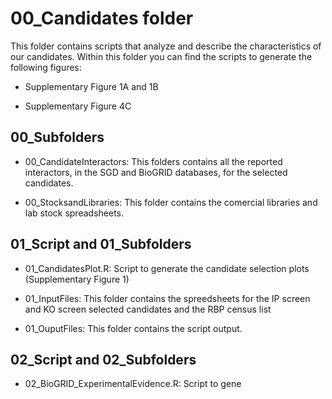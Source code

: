 # 00_Candidates folder

This folder contains scripts that analyze and describe the characteristics of our candidates. Within this folder you can find the scripts to generate the following figures:

- Supplementary Figure 1A and 1B

- Supplementary Figure 4C



## 00_Subfolders

- 00_CandidateInteractors: This folders contains all the reported interactors, in the SGD and BioGRID databases, for the selected candidates.

- 00_StocksandLibraries: This folder contains the comercial libraries and lab stock spreadsheets.

## 01_Script and 01_Subfolders

- 01_CandidatesPlot.R: Script to generate the candidate selection plots (Supplementary Figure 1)

- 01_InputFiles: This folder contains the spreedsheets for the IP screen and KO screen
selected candidates and the RBP census list

- 01_OuputFiles: This folder contains the script output.

## 02_Script and 02_Subfolders

- 02_BioGRID_ExperimentalEvidence.R: Script to gene

